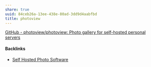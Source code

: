 ```yaml
---
share: true
uuid: 84ceb26a-13ee-438e-80ad-3dd9d4aabfbd
title: photoview
---
```

[GitHub - photoview/photoview: Photo gallery for self-hosted personal servers](https://github.com/photoview/photoview)

#### Backlinks

* [Self Hosted Photo Software](/1e538d41-4c74-4e2d-acd4-b666c037fd83)
